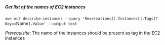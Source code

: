 ##### Get list of the names of EC2 instances

`aws ec2 describe-instances --query 'Reservations[].Instances[].Tags[?Key==`Name`].Value' --output text`

*Prerequisite*: The name of the instances should be present as tag in the EC2 instances

